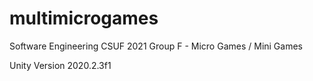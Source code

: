 # multimicrogames
Software Engineering CSUF 2021 Group F - Micro Games / Mini Games

Unity Version 2020.2.3f1
